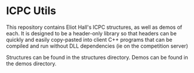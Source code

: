 # ICPC Utils

This repository contains Eliot Hall's ICPC structures, as well as demos of each.
It is designed to be a header-only library so that headers can be quickly and easily
copy-pasted into client C++ programs that can be compiled and run without DLL dependencies (ie on
the competition server)

Structures can be found in the structures directory. Demos can be found in the demos directory.
